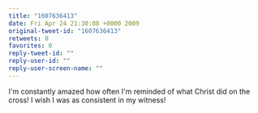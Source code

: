 ```yaml
---
title: "1607636413"
date: Fri Apr 24 21:30:08 +0000 2009
original-tweet-id: "1607636413"
retweets: 0
favorites: 0
reply-tweet-id: ""
reply-user-id: ""
reply-user-screen-name: ""
---
```

I'm constantly amazed how often I'm reminded of what Christ did on the cross! I wish I was as consistent in my witness!
